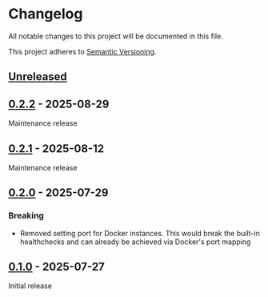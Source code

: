 # Changelog

All notable changes to this project will be documented in this file.

This project adheres to [Semantic Versioning](https://semver.org).

<!--
Note: In this file, do not use the hard wrap in the middle of a sentence for compatibility with GitHub comment style markdown rendering.
-->

## [Unreleased]

## [0.2.2] - 2025-08-29

Maintenance release

## [0.2.1] - 2025-08-12

Maintenance release

## [0.2.0] - 2025-07-29
### Breaking
- Removed setting port for Docker instances. This would break the built-in healthchecks and can already be achieved via Docker's port mapping

## [0.1.0] - 2025-07-27

Initial release

[Unreleased]: https://github.com/CPU-Blanc/Rumia/compare/v0.2.2...HEAD
[0.2.2]: https://github.com/CPU-Blanc/Rumia/compare/v0.2.1...v0.2.2
[0.2.1]: https://github.com/CPU-Blanc/Rumia/compare/v0.2.0...v0.2.1
[0.2.0]: https://github.com/CPU-Blanc/Rumia/compare/v0.1.0...v0.2.0
[0.1.0]: https://github.com/CPU-Blanc/Rumia/tree/v0.1.0